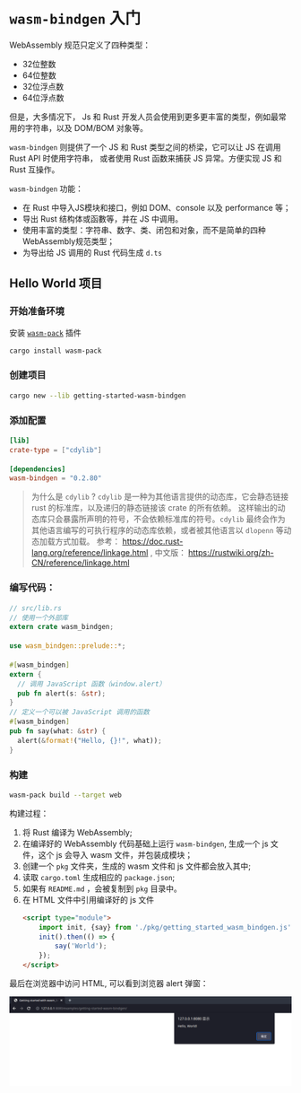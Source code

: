 # `wasm-bindgen` 入门

WebAssembly 规范只定义了四种类型：

- 32位整数
- 64位整数
- 32位浮点数
- 64位浮点数

但是，大多情况下， Js 和 Rust 开发人员会使用到更多更丰富的类型，例如最常用的字符串，以及 DOM/BOM 对象等。

`wasm-bindgen` 则提供了一个 JS 和 Rust 类型之间的桥梁，它可以让 JS 在调用 Rust API 时使用字符串， 或者使用 Rust 函数来捕获 JS 异常。方便实现 JS 和 Rust 互操作。

`wasm-bindgen` 功能：

- 在 Rust 中导入JS模块和接口，例如 DOM、console 以及 performance 等；
- 导出 Rust 结构体或函數等，并在 JS 中调用。
- 使用丰富的类型：字符串、数字、类、闭包和对象，而不是简单的四种WebAssembly规范类型；
- 为导出给 JS 调用的 Rust 代码生成 `d.ts`

## Hello World 项目

### 开始准备环境

安装 [`wasm-pack`](https://github.com/rustwasm/wasm-pack) 插件

```bash
cargo install wasm-pack
```

### 创建项目

```bash
cargo new --lib getting-started-wasm-bindgen
````

### 添加配置
    
 ```toml
[lib]
crate-type = ["cdylib"]

[dependencies]
wasm-bindgen = "0.2.80"
 ```

 > 为什么是 `cdylib` ?
  `cdylib` 是一种为其他语言提供的动态库，它会静态链接 rust 的标准库，以及递归的静态链接该 crate 的所有依赖。
  这样输出的动态库只会暴露所声明的符号，不会依赖标准库的符号。`cdylib` 最终会作为其他语言编写的可执行程序的动态库依赖，或者被其他语言以 `dlopenn` 等动态加载方式加载。
  参考： <https://doc.rust-lang.org/reference/linkage.html> , 中文版： <https://rustwiki.org/zh-CN/reference/linkage.html>

### 编写代码：
 
```rust
// src/lib.rs
// 使用一个外部库
extern crate wasm_bindgen;

use wasm_bindgen::prelude::*;

#[wasm_bindgen]
extern {
  // 调用 JavaScript 函数（window.alert）
  pub fn alert(s: &str);
}
// 定义一个可以被 JavaScript 调用的函数
#[wasm_bindgen]
pub fn say(what: &str) {
  alert(&format!("Hello, {}!", what));
}
```

### 构建

 ```bash
 wasm-pack build --target web
 ```
   
构建过程：

1. 将 Rust 编译为 WebAssembly;
1. 在编译好的 WebAssembly 代码基础上运行 `wasm-bindgen`, 生成一个 js 文件，这个 js 会导入 wasm 文件，并包装成模块；
1. 创建一个 `pkg` 文件夹，生成的 wasm 文件和 js 文件都会放入其中;
1. 读取 `cargo.toml` 生成相应的 `package.json`;
1. 如果有 `README.md` ，会被复制到 `pkg` 目录中。
1. 在 HTML 文件中引用编译好的 js 文件
    ```html
    <script type="module">
        import init, {say} from './pkg/getting_started_wasm_bindgen.js';
        init().then(() => {
            say('World');
        });
    </script>
    ```
   
最后在浏览器中访问 HTML, 可以看到浏览器 alert 弹窗：

![alert hello world](../assets/getting-started-with-wasm_bindgen-alert.png)